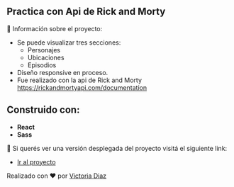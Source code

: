## Practica con Api de Rick and Morty

📌 Información sobre el proyecto:

- Se puede visualizar tres secciones:
    - Personajes
    - Ubicaciones
    - Episodios
- Diseño responsive en proceso.
- Fue realizado con la api de Rick and Morty https://rickandmortyapi.com/documentation

## Construido con:

- **React**
- **Sass**

📲 Si querés ver una versión desplegada del proyecto visitá el siguiente link:

- [Ir al proyecto](https://rick-and-morty-api-react.netlify.app/)

Realizado con ❤️ por [Victoria Diaz](https://github.com/diazvic)
